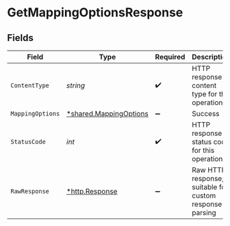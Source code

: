 # GetMappingOptionsResponse


## Fields

| Field                                                                  | Type                                                                   | Required                                                               | Description                                                            |
| ---------------------------------------------------------------------- | ---------------------------------------------------------------------- | ---------------------------------------------------------------------- | ---------------------------------------------------------------------- |
| `ContentType`                                                          | *string*                                                               | :heavy_check_mark:                                                     | HTTP response content type for this operation                          |
| `MappingOptions`                                                       | [*shared.MappingOptions](../../../pkg/models/shared/mappingoptions.md) | :heavy_minus_sign:                                                     | Success                                                                |
| `StatusCode`                                                           | *int*                                                                  | :heavy_check_mark:                                                     | HTTP response status code for this operation                           |
| `RawResponse`                                                          | [*http.Response](https://pkg.go.dev/net/http#Response)                 | :heavy_minus_sign:                                                     | Raw HTTP response; suitable for custom response parsing                |